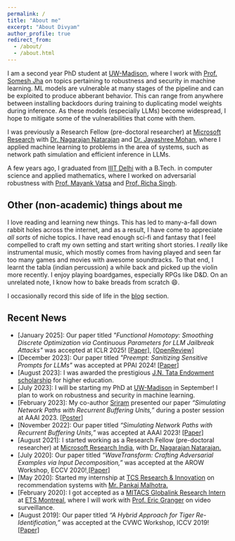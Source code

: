 ```yaml
---
permalink: /
title: "About me"
excerpt: "About Divyam"
author_profile: true
redirect_from: 
  - /about/
  - /about.html
---
```


I am a second year PhD student at [UW-Madison](https://www.cs.wisc.edu/), where I work with [Prof. Somesh Jha](https://pages.cs.wisc.edu/~jha/) on topics pertaining to robustness and security in machine learning. ML models are vulnerable at many stages of the pipeline and can be exploited to produce abberant behavior. This can range from anywhere between installing backdoors during training to duplicating model weights during inference. As these models (especially LLMs) become widespread, I hope to mitigate some of the vulnerabilities that come with them. 

I was previously a Research Fellow (pre-doctoral researcher) at [Microsoft Research](https://www.microsoft.com/en-us/research/lab/microsoft-research-india/) with [Dr. Nagarajan Natarajan](https://www.microsoft.com/en-us/research/people/nagarajn/) and [Dr. Jayashree Mohan](https://www.microsoft.com/en-us/research/people/jamohan/), where I applied machine learning to problems in the area of systems, such as network path simulation and efficient inference in LLMs. 

A few years ago, I graduated from [IIIT Delhi](https://www.iiitd.ac.in/) with a B.Tech. in computer science and applied mathematics, where I worked on adversarial robustness with [Prof. Mayank Vatsa](http://home.iitj.ac.in/~mvatsa/) and [Prof. Richa Singh](http://home.iitj.ac.in/~richa/).

<h2>Other (non-academic) things about me</h2>

I love reading and learning new things. This has led to many-a-fall down rabbit holes across the internet, and as a result, I have come to appreciate _all sorts_ of niche topics. I have read enough sci-fi and fantasy that I feel compelled to craft my own setting and start writing short stories. I _really_ like instrumental music, which mostly comes from having played and seen far too many games and movies with awesome soundtracks. To that end, I learnt the tabla (indian percussion) a while back and picked up the violin more recently. I enjoy playing boardgames, especially RPGs like D&D. On an unrelated note, I know how to bake breads from scratch &#128516;. 

I occasionally record this side of life in the [blog](https://divyam02.github.io/year-archive/) section.

<h2>Recent News</h2>

<ul>
<li>[January 2025]: Our paper titled <i>"Functional Homotopy: Smoothing Discrete Optimization via Continuous Parameters for LLM Jailbreak Attacks"</i> was accepted at ICLR 2025! <a href="https://arxiv.org/abs/2410.04234"> [Paper]</a>, <a href="https://openreview.net/forum?id=uhaLuZcCjH"> [OpenReview]</a></li>
<li>[December 2023]: Our paper titled <i>"Preempt: Sanitizing Sensitive Prompts for LLMs"</i> was accepted at PPAI 2024! <a href="https://www.cs.toronto.edu/~dglukhov/Preempt.pdf"> [Paper]</a></li>
<li>[August 2023]: I was awarded the prestigious <a href="https://jntataendowment.org/">J.N. Tata Endowment scholarship</a> for higher education.</li>  
<li>[July 2023]: I will be starting my PhD at <a href="https://www.cs.wisc.edu/">UW-Madison</a> in September! I plan to work on robustness and security in machine learning.</li>
<li>[February 2023]: My co-author <a href="https://sriramb-98.github.io/">Sriram</a> presented our paper <i>“Simulating Network Paths with Recurrent Buffering Units,”</i> during a poster session at AAAI 2023. <a href="https://drive.google.com/file/d/1ucUvGfMfvTUrbcgjm7Cj4qx_5-d_z4b5/view?usp=sharing"> [Poster]</a></li>
<li>[November 2022]: Our paper titled <i>“Simulating Network Paths with Recurrent Buffering Units,”</i> was accepted at AAAI 2023! <a href="https://ojs.aaai.org/index.php/AAAI/article/view/25820"> [Paper]</a></li>
<li>[August 2021]: I started working as a Research Fellow (pre-doctoral researcher) at <a href="https://www.microsoft.com/en-us/research/lab/microsoft-research-india/">Microsoft Research India</a>, with <a href="https://www.microsoft.com/en-us/research/people/nagarajn/">Dr. Nagarajan Natarajan.</a></li>
<li>[July 2020]: Our paper titled <i>“WaveTransform: Crafting Adversarial Examples via Input Decomposition,”</i> was accepted at the AROW Workshop, ECCV 2020!<a href="https://arxiv.org/abs/2010.15773"> [Paper]</a></li>
<li>[May 2020]: Started my internship at <a href="https://www.tcs.com/research-and-innovation">TCS Research & Innovation</a> on recommendation systems with <a href="https://www.linkedin.com/in/pankaj-malhotra-76b60a24/">Mr. Pankaj Malhotra.</a></li>
<li>[February 2020]: I got accepted as a <a href="https://www.mitacs.ca/en/programs/globalink/globalink-research-internship">MITACS Globalink Research Intern</a> at <a href="https://www.etsmtl.ca/">ETS Montreal</a>, where I will work with <a href="https://www.etsmtl.ca/en/research/professors/egranger">Prof. Eric Granger</a> on video surveillance.</li>
<li>[August 2019]: Our paper titled <i>“A Hybrid Approach for Tiger Re-Identification,”</i> was accepted at the CVWC Workshop, ICCV 2019!<a href="https://openaccess.thecvf.com/content_ICCVW_2019/papers/CVWC/Shukla_A_Hybrid_Approach_to_Tiger_Re-Identification_ICCVW_2019_paper.pdf"> [Paper]</a></li>
</ul>
